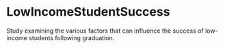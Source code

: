 # LowIncomeStudentSuccess
Study examining the various factors that can influence the success of low-income students following graduation.
